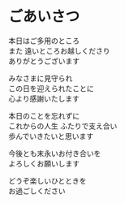# ごあいさつ

本日はご多用のところ  
また 遠いところお越しくださり  
ありがとうございます  
  
みなさまに見守られ  
この日を迎えられたことに  
心より感謝いたします  
  
本日のことを忘れずに  
これからの人生 ふたりで支え合い  
歩んでいきたいと思います  
  
今後とも末永いお付き合いを  
よろしくお願いします  
  
どうぞ楽しいひとときを  
お過ごしください